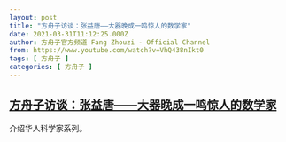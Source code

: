 ```yaml
---
layout: post
title: "方舟子访谈：张益唐——大器晚成一鸣惊人的数学家"
date: 2021-03-31T11:12:25.000Z
author: 方舟子官方频道 Fang Zhouzi - Official Channel
from: https://www.youtube.com/watch?v=VhQ438nIkt0
tags: [ 方舟子 ]
categories: [ 方舟子 ]
---
```

<!--1617189145000-->
[方舟子访谈：张益唐——大器晚成一鸣惊人的数学家](https://www.youtube.com/watch?v=VhQ438nIkt0)
------

<div>
介绍华人科学家系列。
</div>

